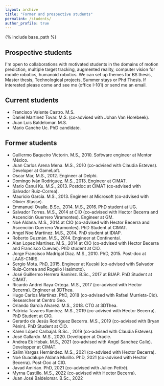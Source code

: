 ```yaml
---
layout: archive
title: "Former and prospective students"
permalink: /students/
author_profile: true
---
```


{% include base_path %}

## Prospective students

I'm open to collaborations with motivated students in the domains of motion prediction, multiple target tracking, augmented reality, computer vision for mobile robotics, humanoid robotics. We can set up themes for BS thesis, Master thesis, Technological projects, Summer stays or Phd Thesis. If interested please come and see me (office I-101) or send me an email.

## Current students

* Francisco Valente Castro. M.S.
* Daniel Martinez Tovar. M.S. (co-advised with Johan Van Horebeek).
* Juan Luis Baldelomar. M.S.
* Mario Canche Uc. PhD candidate.

## Former students

* Guillermo Baqueiro Victorín. M.S., 2010. Software engineer at Mentor México.
* Juan Carlos Arena Mena. M.S., 2010 (co-advised with Claudia Esteves). Developer at GameLoft.
* Oscar Mar, M.S., 2012. Engineer at Delphi.
* Domingo Iván Rodriguez. M.S., 2013. Engineer at CIMAT.
* Mario Canul Ku. M.S., 2013. Postdoc at CIMAT  (co-advised with Salvador Ruiz-Correa).
* Mauricio García. M.S., 2013. Engineer at Microsoft (co-advised with Olivier Stasse).
* Emmanuel Ovalle. B.Sc., 2014. M.S., 2016. PhD student at UG.
* Salvador Torres. M.S., 2014 at CIO (co-advised with Hector Becerra and Ascención Guerrero Viramontes). Engineer at GM.
* Noé Aldana. M.S., 2014 at CIO (co-advised with Hector Becerra and Ascención Guerrero Viramontes). PhD Student at CIMAT.
* Angel Noe Martínez. M.S., 2014. PhD student at IDIAP.
* Roberto Guzmán. M.S., 2014. Engineer at Continental.
* Alan Lopez Martinez. M.S., 2014 at CIO (co-advised with Hector Becerra and Francisco Cuevas). PhD student at CIO.
* Jorge Francisco Madrigal Díaz. M.S., 2010. PhD, 2015. Post-doc at LAAS-CNRS.
* Sergio Mota. PhD, 2015. Engineer at Kueski (co-advised with Salvador Ruiz-Correa and Rogelio Hasimoto).
* José Guillermo Herrera Ramírez. B.Sc., 2017 at BUAP. PhD Student at CIMAT.
* Ricardo Andrei Raya Ortega. M.S., 2017 (co-advised with Hector Becerra). Engineer at 3DThea.
* Hugo Carlos Martínez. PhD, 2018 (co-advised with Rafael Murrieta-Cid). Researcher at Centro Geo.
* Orlando García Alvarez. M.S., 2018. CTO at 3DThea.
* Patricia Tavares Ramírez. M.S., 2019 (co-advised with Hector Becerra). PhD Student at CIO.
* Gerardo de Jesús Rodríguez Becerra. M.S., 2019 (co-advised with Bryan Pénin). PhD Student at CIO.
* Karen López Carbajal. B.Sc. , 2019 (co-advised with Claudia Esteves).
* José Gallardo. M.S., 2020. Developper at Oracle.
* Andrea Ek Hobak. M.S., 2021 (co-advised with Angel Sanchez Calle). Developper at CIMAT.
* Salim Vargas Hernández. M.S., 2021 (co-advised with Hector Becerra).
* Noé Guadalupe Aldana Murillo. PhD, 2021 (co-advised with Hector Becerra). Post-Doc at CIO.
* Javad Amirian. PhD, 2021 (co-advised with Julien Pettré).
* Myrna Castillo. M.S., 2022 (co-advised with Hector Becerra).
* Juan José Baldelomar. B.Sc., 2022
